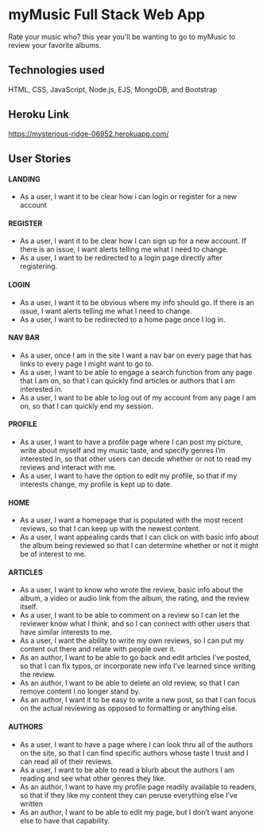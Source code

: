 # myMusic Full Stack Web App
Rate your music who? this year you'll be wanting to go to myMusic to review your favorite albums. 

## Technologies used
HTML, CSS, JavaScript, Node.js, EJS, MongoDB, and Bootstrap

## Heroku Link
https://mysterious-ridge-06952.herokuapp.com/

## User Stories
#### LANDING
- As a user, I want it to be clear how i can login or register for a new account
#### REGISTER
- As a user, I want it to be clear how I can sign up for a new account. If there is an issue, I want alerts telling me what I need to change.
- As a user, I want to be redirected to a login page directly after registering.
#### LOGIN
- As a user, I want it to be obvious where my info should go. If there is an issue, I want alerts telling me what I need to change.
- As a user, I want to be redirected to a home page once I log in.
#### NAV BAR
- As a user, once I am in the site I want a nav bar on every page that has links to every page I might want to go to.
- As a user, I want to be able to engage a search function from any page that I am on, so that I can quickly find articles or authors that I am interested in.
- As a user, I want to be able to log out of my account from any page I am on, so that I can quickly end my session.
#### PROFILE
- As a user, I want to have a profile page where I can post my picture, write about myself and my music taste, and specify genres I’m interested in, so that other users can decide whether or not to read my reviews and interact with me.
- As a user, I want to have the option to edit my profile, so that if my interests change, my profile is kept up to date.
#### HOME 
- As a user, I want a homepage that is populated with the most recent reviews, so that I can keep up with the newest content.
- As a user, I want appealing cards that I can click on with basic info about the album being reviewed so that I can determine whether or not it might be of interest to me.
#### ARTICLES
- As a user, I want to know who wrote the review, basic info about the album, a video or audio link from the album, the rating, and the review itself.
- As a user, I want to be able to comment on a review so I can let the reviewer know what I think, and so I can connect with other users that have similar interests to me.
- As a user, I want the ability to write my own reviews, so I can put my content out there and relate with people over it.
- As an author, I want to be able to go back and edit articles I’ve posted, so that I can fix typos, or incorporate new info I’ve learned since writing the review.
- As an author, I want to be able to delete an old review, so that I can remove content I no longer stand by.
- As an author, I want it to be easy to write a new post, so that I can focus on the actual reviewing as opposed to formatting or anything else.
#### AUTHORS 
- As a user, I want to have a page where I can look thru all of the authors on the site, so that I can find specific authors whose taste I trust and I can read all of their reviews. 
- As a user, I want to be able to read a blurb about the authors I am reading and see what other genres they like.
- As an author, I want to have my profile page readily available to readers, so that if they like my content they can peruse everything else I’ve written
- As an author, I want to be able to edit my page, but I don’t want anyone else to have that capability.

